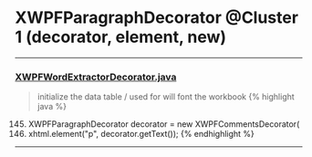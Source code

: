 # XWPFParagraphDecorator @Cluster 1 (decorator, element, new)

***

### [XWPFWordExtractorDecorator.java](https://searchcode.com/codesearch/view/111785573/)
> initialize the data table / used for will font the workbook 
{% highlight java %}
145. XWPFParagraphDecorator decorator = new XWPFCommentsDecorator(
148. xhtml.element("p", decorator.getText());
{% endhighlight %}

***

